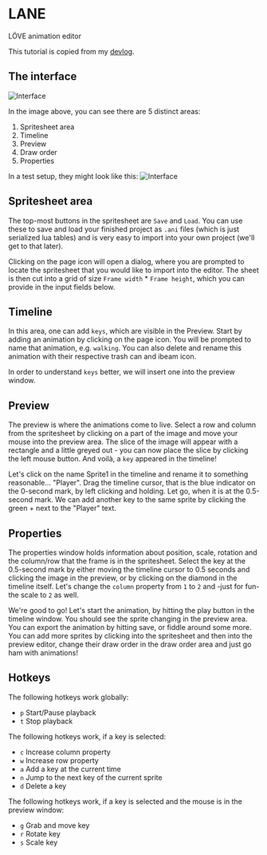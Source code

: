 # LANE
LÖVE animation editor

This tutorial is copied from my [devlog](http://pancakegames.sofapizza.de:4000).

The interface
---
![Interface](http://pancakegames.sofapizza.de:4000/assets/1/interface.png)

In the image above, you can see there are 5 distinct areas:
1. Spritesheet area
2. Timeline
3. Preview
4. Draw order
5. Properties

In a test setup, they might look like this:
![Interface](http://pancakegames.sofapizza.de:4000/assets/1/interface_filled.png)

Spritesheet area
---

The top-most buttons in the spritesheet are `Save` and `Load`. You can use these to save and load your finished project as `.ani` files (which is just serialized lua tables) and is very easy to import into your own project (we'll get to that later).

Clicking on the page icon will open a dialog, where you are prompted to locate the spritesheet that you would like to import into the editor. The sheet is then cut into a grid of size  `Frame width` * `Frame height`, which you can provide in the input fields below.

Timeline
---

In this area, one can add `keys`, which are visible in the Preview. Start by adding an animation by clicking on the page icon. You will be prompted to name that animation, e.g. `walking`. You can also delete and rename this animation with their respective trash can and ibeam icon.

In order to understand `keys` better, we will insert one into the preview window.

Preview
---

The preview is where the animations come to live. Select a row and column from the spritesheet by clicking on a part of the image and move your mouse into the preview area. The slice of the image will appear with a rectangle and a little greyed out - you can now place the slice by clicking the left mouse button. And voilà, a `key` appeared in the timeline!

Let's click on the name Sprite1 in the timeline and rename it to something reasonable... "Player".
Drag the timeline cursor, that is the blue indicator on the 0-second mark, by left clicking and holding. Let go, when it is at the 0.5-second mark. We can add another key to the same sprite by clicking the green + next to the "Player" text.

Properties
---

The properties window holds information about position, scale, rotation and the column/row that the frame is in the spritesheet. Select the key at the 0.5-second mark by either moving the timeline cursor to 0.5 seconds and clicking the image in the preview, or by clicking on the diamond in the timeline itself. Let's change the `column` property from `1` to `2` and -just for fun- the scale to `2` as well.

We're good to go! Let's start the animation, by hitting the play button in the timeline window. You should see the sprite changing in the preview area. You can export the animation by hitting save, or fiddle around some more. You can add more sprites by clicking into the spritesheet and then into the preview editor, change their draw order in the draw order area and just go ham with animations!


Hotkeys
---
The following hotkeys work globally:
- `p` Start/Pause playback
- `t` Stop playback

The following hotkeys work, if a key is selected:
- `c` Increase column property
- `w` Increase row property
- `a` Add a key at the current time
- `n` Jump to the next key of the current sprite
- `d` Delete a key

The following hotkeys work, if a key is selected and the mouse is in the preview window:
- `g` Grab and move key
- `r` Rotate key
- `s` Scale key
